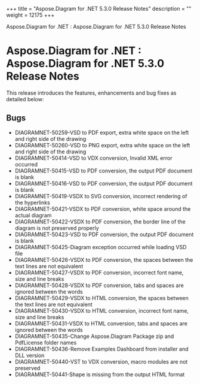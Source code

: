 +++
title = "Aspose.Diagram for .NET 5.3.0 Release Notes" 
description = "" 
weight = 12175 
+++

Aspose.Diagram for .NET : Aspose.Diagram for .NET 5.3.0 Release Notes  

# Aspose.Diagram for .NET : Aspose.Diagram for .NET 5.3.0 Release Notes


This release introduces the features, enhancements and bug fixes as detailed below:

## Bugs

*   DIAGRAMNET-50259-VSD to PDF export, extra white space on the left and right side of the drawing
*   DIAGRAMNET-50260-VSD to PNG export, extra white space on the left and right side of the drawing
*   DIAGRAMNET-50414-VSD to VDX conversion, Invalid XML error occurred
*   DIAGRAMNET-50415-VSD to PDF conversion, the output PDF document is blank
*   DIAGRAMNET-50416-VSD to PDF conversion, the output PDF document is blank
*   DIAGRAMNET-50419-VSDX to SVG conversion, incorrect rendering of the hyperlinks
*   DIAGRAMNET-50421-VSDX to PDF conversion, white space around the actual diagram
*   DIAGRAMNET-50422-VSDX to PDF conversion, the border line of the diagram is not preserved properly
*   DIAGRAMNET-50423-VSD to PDF conversion, the output PDF document is blank
*   DIAGRAMNET-50425-Diagram exception occurred while loading VSD file
*   DIAGRAMNET-50426-VSDX to PDF conversion, the spaces between the text lines are not equivalent
*   DIAGRAMNET-50427-VSDX to PDF conversion, incorrect font name, size and line breaks
*   DIAGRAMNET-50428-VSDX to PDF conversion, tabs and spaces are ignored between the words
*   DIAGRAMNET-50429-VSDX to HTML conversion, the spaces between the text lines are not equivalent
*   DIAGRAMNET-50430-VSDX to HTML conversion, incorrect font name, size and line breaks
*   DIAGRAMNET-50431-VSDX to HTML conversion, tabs and spaces are ignored between the words
*   DIAGRAMNET-50435-Change Aspose.Diagram Package zip and PdfLicense folder names
*   DIAGRAMNET-50436-Remove Examples Dashboard from installer and DLL version
*   DIAGRAMNET-50440-VST to VDX conversion, macro modules are not preserved
*   DIAGRAMNET-50441-Shape is missing from the output HTML format

